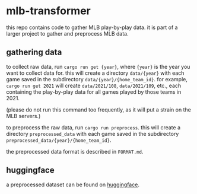 # mlb-transformer

this repo contains code to gather MLB play-by-play data. it is part of a larger project to gather and preprocess MLB data.

## gathering data

to collect raw data, run `cargo run get {year}`, where `{year}` is the year you want to collect data for.
this will create a directory `data/{year}` with each game saved in the subdirectory `data/{year}/{home_team_id}`.
for example, `cargo run get 2021` will create `data/2021/108`, `data/2021/109`, etc., each containing the
play-by-play data for all games played by those teams in 2021.

(please do not run this command too frequently, as it will put a strain on the MLB servers.)

to preprocess the raw data, run `cargo run preprocess`. this will create a directory `preprocessed_data` with each game saved in the subdirectory `preprocessed_data/{year}/{home_team_id}`.

the preprocessed data format is described in `FORMAT.md`.

## huggingface

a preprocessed dataset can be found on [huggingface](https://huggingface.co/datasets/finnnnnnnnnnnn/mlb-play-by-plays).
